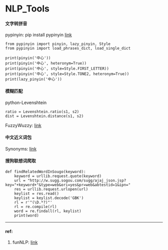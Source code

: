 # NLP_Tools

#### 文字转拼音
pypinyin: pip install pypinyin [link](https://github.com/mozillazg/python-pinyin)

```
from pypinyin import pinyin, lazy_pinyin, Style
from pypinyin import load_phrases_dict, load_single_dict

print(pinyin('中心'))
print(pinyin('中心', heteronym=True)) 
print(pinyin('中心', style=Style.FIRST_LETTER))  
print(pinyin('中心', style=Style.TONE2, heteronym=True))
print(lazy_pinyin('中心'))  
```



#### 模糊匹配
python-Levenshtein

```
ratio = Levenshtein.ratio(s1, s2)
dist = Levenshtein.distance(s1, s2)
```

FuzzyWuzzy: [link](https://github.com/seatgeek/fuzzywuzzy)


#### 中文近义词包

Synonyms: [link](https://github.com/huyingxi/Synonyms)



#### 搜狗联想词爬取

```
def findRelatedWordInSougo(keyword):
    keyword = urllib.request.quote(keyword)
    url = "http://w.sugg.sogou.com/sugg/ajaj_json.jsp?key="+keyword+"&type=web&ori=yes&pr=web&abtestid=1&ipn="
    res = urllib.request.urlopen(url)
    keylist = res.read()
    keylist = keylist.decode('GBK')
    rl = r'"(\D.*?)"'
    rl = re.compile(rl)
    word = re.findall(rl, keylist)
    print(word)
```





------------------
#### ref:
1. funNLP: [link](https://github.com/fighting41love/funNLP)
